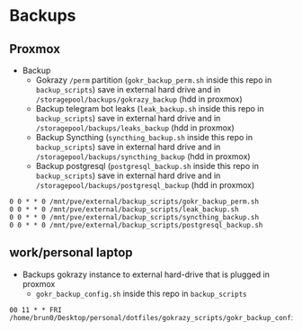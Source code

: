 # Backups

## Proxmox

- Backup
  -  Gokrazy `/perm` partition (`gokr_backup_perm.sh` inside this repo in `backup_scripts`) save in external hard drive and in `/storagepool/backups/gokrazy_backup` (hdd in proxmox)
  - Backup telegram bot leaks (`leak_backup.sh` inside this repo in `backup_scripts`) save in external hard drive and in `/storagepool/backups/leaks_backup` (hdd in proxmox)
  - Backup Syncthing (`syncthing_backup.sh` inside this repo in `backup_scripts`) save in external hard drive and in `/storagepool/backups/syncthing_backup` (hdd in proxmox)
  - Backup postgresql (`postgresql_backup.sh` inside this repo in `backup_scripts`) save in external hard drive and in `/storagepool/backups/postgresql_backup` (hdd in proxmox)

```console
0 0 * * 0 /mnt/pve/external/backup_scripts/gokr_backup_perm.sh
0 0 * * 0 /mnt/pve/external/backup_scripts/leak_backup.sh
0 0 * * 0 /mnt/pve/external/backup_scripts/syncthing_backup.sh
0 0 * * 0 /mnt/pve/external/backup_scripts/postgresql_backup.sh
```

## work/personal laptop

- Backups gokrazy instance to external hard-drive that is plugged in proxmox
  - `gokr_backup_config.sh` inside this repo in `backup_scripts`

```console
00 11 * * FRI /home/brun0/Desktop/personal/dotfiles/gokrazy_scripts/gokr_backup_config.sh
```
